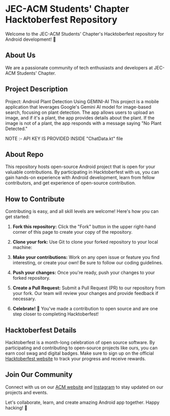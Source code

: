 # JEC-ACM Students' Chapter Hacktoberfest Repository

Welcome to the JEC-ACM Students' Chapter's Hacktoberfest repository for Android development! 🚀

## About Us
We are a passionate community of tech enthusiasts and developers at JEC-ACM Students' Chapter.

## Project Description
Project: Android Plant Detection Using GEMINI-AI
This project is a mobile application that leverages Google's Gemini AI model for image-based search, focusing on plant detection. The app allows users to upload an image, and if it's a plant, the app provides details about the plant. If the image is not of a plant, the app responds with a message saying "No Plant Detected."

NOTE :- API KEY IS PROVIDED INSIDE "ChatData.kt" file

## About Repo
This repository hosts open-source Android project that is open for your valuable contributions. By participating in Hacktoberfest with us, you can gain hands-on experience with Android development, learn from fellow contributors, and get experience of open-source contribution.

## How to Contribute
Contributing is easy, and all skill levels are welcome! Here's how you can get started:

1. **Fork this repository:** Click the "Fork" button in the upper right-hand corner of this page to create your copy of the repository.

2. **Clone your fork:** Use Git to clone your forked repository to your local machine:

3. **Make your contributions:** Work on any open issue or feature you find interesting, or create your own! Be sure to follow our coding guidelines.

4. **Push your changes:** Once you're ready, push your changes to your forked repository.

5. **Create a Pull Request:** Submit a Pull Request (PR) to our repository from your fork. Our team will review your changes and provide feedback if necessary.

6. **Celebrate!** 🎉 You've made a contribution to open source and are one step closer to completing Hacktoberfest!

## Hacktoberfest Details
Hacktoberfest is a month-long celebration of open source software. By participating and contributing to open-source projects like ours, you can earn cool swag and digital badges. Make sure to sign up on the official [Hacktoberfest website](https://hacktoberfest.digitalocean.com/) to track your progress and receive rewards.

## Join Our Community
Connect with us on our [ACM website](https://acmjec.github.io/acmjec/) and [Instagram](https://www.instagram.com/acmjec/?hl=en) to stay updated on our projects and events.

Let's collaborate, learn, and create amazing Android app together. Happy hacking! 🙌
